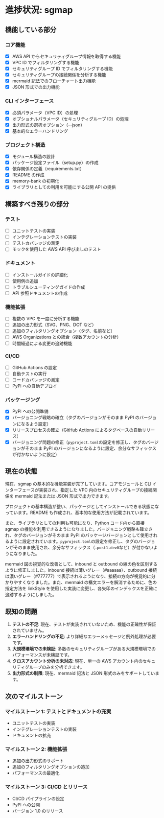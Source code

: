 # 進捗状況: sgmap

## 機能している部分

### コア機能

- [x] AWS API からセキュリティグループ情報を取得する機能
- [x] VPC ID でフィルタリングする機能
- [x] セキュリティグループ ID でフィルタリングする機能
- [x] セキュリティグループの接続関係を分析する機能
- [x] mermaid 記法でのフローチャート出力機能
- [x] JSON 形式での出力機能

### CLI インターフェース

- [x] 必須パラメータ（VPC ID）の処理
- [x] オプショナルパラメータ（セキュリティグループ ID）の処理
- [x] 出力形式の選択オプション（--json）
- [x] 基本的なエラーハンドリング

### プロジェクト構造

- [x] モジュール構造の設計
- [x] パッケージ設定ファイル（setup.py）の作成
- [x] 依存関係の定義（requirements.txt）
- [x] README の作成
- [x] memory-bank の初期化
- [x] ライブラリとしての利用を可能にする公開 API の提供

## 構築すべき残りの部分

### テスト

- [ ] ユニットテストの実装
- [ ] インテグレーションテストの実装
- [ ] テストカバレッジの測定
- [ ] モックを使用した AWS API 呼び出しのテスト

### ドキュメント

- [ ] インストールガイドの詳細化
- [ ] 使用例の追加
- [ ] トラブルシューティングガイドの作成
- [ ] API 参照ドキュメントの作成

### 機能拡張

- [ ] 複数の VPC を一度に分析する機能
- [ ] 追加の出力形式（SVG、PNG、DOT など）
- [ ] 追加のフィルタリングオプション（タグ、名前など）
- [ ] AWS Organizations との統合（複数アカウントの分析）
- [ ] 時間経過による変更の追跡機能

### CI/CD

- [ ] GitHub Actions の設定
- [ ] 自動テストの実行
- [ ] コードカバレッジの測定
- [ ] PyPI への自動デプロイ

### パッケージング

- [x] PyPI への公開準備
- [x] バージョニング戦略の確立（タグのバージョンがそのまま PyPI のバージョンになるよう設定）
- [x] リリースプロセスの確立（GitHub Actions によるタグベースの自動リリース）
- [x] バージョニング問題の修正（`pyproject.toml`の設定を修正し、タグのバージョンがそのまま PyPI のバージョンになるように設定、余分なサフィックスが付かないように設定）

## 現在の状態

現在、sgmap の基本的な機能実装が完了しています。コアモジュールと CLI インターフェースが実装され、指定した VPC 内のセキュリティグループの接続関係を mermaid 記法または JSON 形式で出力できます。

プロジェクトの基本構造が整い、パッケージとしてインストールできる状態になっています。README も作成され、基本的な使用方法が記載されています。

また、ライブラリとしての利用も可能になり、Python コード内から直接 sgmap の機能を利用できるようになりました。バージョニング戦略も確立され、タグのバージョンがそのまま PyPI のパッケージバージョンとして使用されるように設定されています。`pyproject.toml`の設定を修正し、タグのバージョンがそのまま使用され、余分なサフィックス（`.post1.dev0`など）が付かないようになりました。

mermaid 図の視覚的な改善として、inbound と outbound の線の色を区別するように修正しました。inbound 接続は薄いグレー（#aaaaaa）、outbound 接続は濃いグレー（#777777）で表示されるようになり、接続の方向が視覚的に分かりやすくなりました。また、mermaid の構文エラーを解消するために、色の指定方法を linkStyle を使用した実装に変更し、各矢印のインデックスを正確に追跡するようにしました。

## 既知の問題

1. **テストの不足**: 現在、テストが実装されていないため、機能の正確性が保証されていません。
2. **エラーハンドリングの不足**: より詳細なエラーメッセージと例外処理が必要です。
3. **大規模環境での未検証**: 多数のセキュリティグループがある大規模環境でのパフォーマンスが未検証です。
4. **クロスアカウント分析の未対応**: 現在、単一の AWS アカウント内のセキュリティグループのみを分析できます。
5. **出力形式の制限**: 現在、mermaid 記法と JSON 形式のみをサポートしています。

## 次のマイルストーン

### マイルストーン 1: テストとドキュメントの充実

- ユニットテストの実装
- インテグレーションテストの実装
- ドキュメントの拡充

### マイルストーン 2: 機能拡張

- 追加の出力形式のサポート
- 追加のフィルタリングオプションの追加
- パフォーマンスの最適化

### マイルストーン 3: CI/CD とリリース

- CI/CD パイプラインの設定
- PyPI への公開
- バージョン 1.0 のリリース
